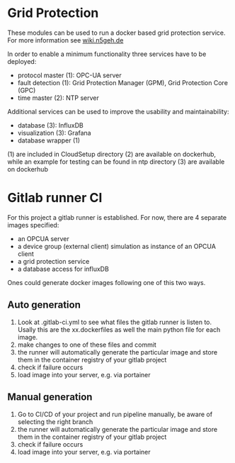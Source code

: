 Grid Protection
=========================

These modules can be used to run a docker based grid protection service. For more information see [wiki.n5geh.de][https://wiki.n5geh.de/display/EN/Grid+Protection]

In order to enable a minimum functionality three services have to be deployed:

* protocol master (1): OPC-UA server
* fault detection (1): Grid Protection Manager (GPM), Grid Protection Core (GPC)
* time master (2): NTP server

Additional services can be used to improve the usability and maintainability:

* database (3): InfluxDB
* visualization (3): Grafana
* database wrapper (1)

(1) are included in CloudSetup directory
(2) are available on dockerhub, while an example for testing can be found in ntp directory
(3) are available on dockerhub

# Gitlab runner CI
For this project a gitlab runner is established. For now, there are 4 separate images specified:
- an OPCUA server
- a device group (external client) simulation as instance of an OPCUA client
- a grid protection service
- a database access for influxDB

Ones could generate docker images following one of this two ways.

## Auto generation
1. Look at .gitlab-ci.yml to see what files the gitlab runner is listen to. Usally this are the xx.dockerfiles as well the main python file for each image.
2. make changes to one of these files and commit
3. the runner will automatically generate the particular image and store them in the container registry of your gitlab project
4. check if failure occurs
5. load image into your server, e.g. via portainer 

## Manual generation
1. Go to CI/CD of your project and run pipeline manually, be aware of selecting the right branch
2. the runner will automatically generate the particular image and store them in the container registry of your gitlab project
3. check if failure occurs
4. load image into your server, e.g. via portainer




[https://wiki.n5geh.de/display/EN/Grid+Protection]: https://wiki.n5geh.de/display/EN/Grid+Protection